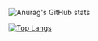 ![Anurag's GitHub stats](https://github-readme-stats.vercel.app/api?username=redsnic&show_icons=true&theme=radical)

[![Top Langs](https://github-readme-stats.vercel.app/api/top-langs/?username=redsnic&layout=compact)](https://github.com/anuraghazra/github-readme-stats)

<!--
**redsnic/redsnic** is a ✨ _special_ ✨ repository because its `README.md` (this file) appears on your GitHub profile.

Here are some ideas to get you started:

- 🔭 I’m currently working on ...
- 🌱 I’m currently learning ...
- 👯 I’m looking to collaborate on ...
- 🤔 I’m looking for help with ...
- 💬 Ask me about ...
- 📫 How to reach me: ...
- 😄 Pronouns: ...
- ⚡ Fun fact: ...
-->
